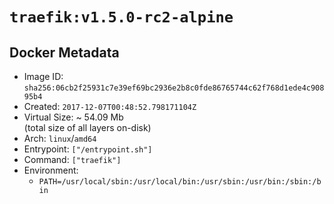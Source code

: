 # `traefik:v1.5.0-rc2-alpine`

## Docker Metadata

- Image ID: `sha256:06cb2f25931c7e39ef69bc2936e2b8c0fde86765744c62f768d1ede4c90895b4`
- Created: `2017-12-07T00:48:52.798171104Z`
- Virtual Size: ~ 54.09 Mb  
  (total size of all layers on-disk)
- Arch: `linux`/`amd64`
- Entrypoint: `["/entrypoint.sh"]`
- Command: `["traefik"]`
- Environment:
  - `PATH=/usr/local/sbin:/usr/local/bin:/usr/sbin:/usr/bin:/sbin:/bin`
